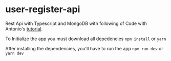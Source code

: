 # user-register-api
Rest Api with Typescript and MongoDB with following of Code with Antonio's [tutorial](https://www.youtube.com/watch?v=b8ZUb_Okxro).

To Initialize the app you must download all depedencies
`npm install`
or
`yarn`

After installing the dependencies, you'll have to run the app
`npm run dev`
or
`yarn dev`
